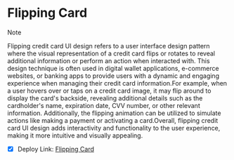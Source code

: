 # Flipping Card

> [!NOTE]
> Flipping credit card UI design refers to a user interface design pattern where the visual representation of a credit card flips or rotates to reveal additional information or perform an action when interacted with. This design technique is often used in digital wallet applications, e-commerce websites, or banking apps to provide users with a dynamic and engaging experience when managing their credit card information.For example, when a user hovers over or taps on a credit card image, it may flip around to display the card's backside, revealing additional details such as the cardholder's name, expiration date, CVV number, or other relevant information. Additionally, the flipping animation can be utilized to simulate actions like making a payment or activating a card.Overall, flipping credit card UI design adds interactivity and functionality to the user experience, making it more intuitive and visually appealing.

- [x] Deploy Link: [Flipping Card](https://bekcodingaddict.github.io/HTML-CSS-Projects/02.FlippingCardUIDesign)
